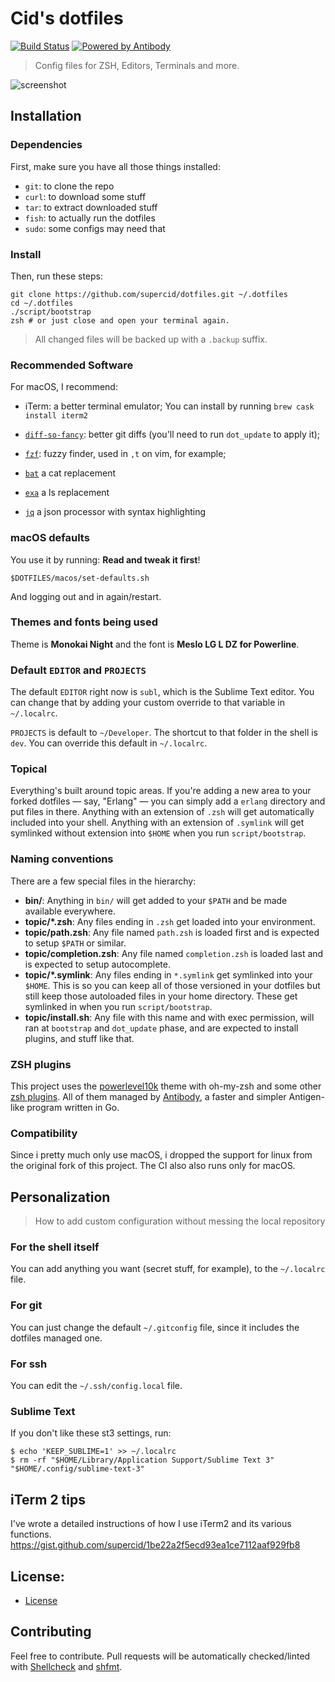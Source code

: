 # Cid's dotfiles

[![Build Status][tb]][tp] [![Powered by Antibody][ab]][ap]

> Config files for ZSH, Editors, Terminals and more.

![screenshot](https://user-images.githubusercontent.com/2778820/55534888-2ec5ca00-56be-11e9-8303-ce0997164b06.png)



[ap]: https://github.com/getantibody/antibody
[ab]: https://img.shields.io/badge/powered%20by-antibody-blue.svg?style=flat-square
[tb]: https://img.shields.io/travis/supercid/dotfiles/master.svg?style=flat-square
[tp]: https://travis-ci.org/supercid/dotfiles

## Installation

### Dependencies

First, make sure you have all those things installed:

- `git`: to clone the repo
- `curl`: to download some stuff
- `tar`: to extract downloaded stuff
- `fish`: to actually run the dotfiles
- `sudo`: some configs may need that

### Install

Then, run these steps:

```console
git clone https://github.com/supercid/dotfiles.git ~/.dotfiles
cd ~/.dotfiles
./script/bootstrap
zsh # or just close and open your terminal again.
```

> All changed files will be backed up with a `.backup` suffix.

### Recommended Software

For macOS, I recommend:

- iTerm: a better terminal emulator;
You can install by running 
 `brew cask install iterm2`

- [`diff-so-fancy`](https://github.com/so-fancy/diff-so-fancy):
better git diffs (you'll need to run `dot_update` to apply it);
- [`fzf`](https://github.com/junegunn/fzf):
fuzzy finder, used in `,t` on vim, for example;
- [`bat`](https://github.com/sharkdp/bat)
a cat replacement
- [`exa`](https://github.com/ogham/exa)
a ls replacement
- [`jq`](https://github.com/stedolan/jq)
a json processor with syntax highlighting


### macOS defaults

You use it by running: **Read and tweak it first**!

```console
$DOTFILES/macos/set-defaults.sh
```

And logging out and in again/restart.

### Themes and fonts being used

Theme is **Monokai Night** and the font is **Meslo LG L DZ for Powerline**.

### Default `EDITOR` and `PROJECTS`

The default `EDITOR` right now is `subl`, which is the Sublime Text editor. 
You can change that by adding your custom override to that variable in `~/.localrc`.

`PROJECTS` is default to `~/Developer`. The shortcut to that folder in the shell
is `dev`. You can override this default in `~/.localrc`.

### Topical

Everything's built around topic areas. If you're adding a new area to your
forked dotfiles — say, "Erlang" — you can simply add a `erlang` directory and
put files in there. Anything with an extension of `.zsh` will get automatically
included into your shell. Anything with an extension of `.symlink` will get
symlinked without extension into `$HOME` when you run `script/bootstrap`.

### Naming conventions

There are a few special files in the hierarchy:

- **bin/**: Anything in `bin/` will get added to your `$PATH` and be made
  available everywhere.
- **topic/\*.zsh**: Any files ending in `.zsh` get loaded into your
  environment.
- **topic/path.zsh**: Any file named `path.zsh` is loaded first and is
  expected to setup `$PATH` or similar.
- **topic/completion.zsh**: Any file named `completion.zsh` is loaded
  last and is expected to setup autocomplete.
- **topic/\*.symlink**: Any files ending in `*.symlink` get symlinked into
  your `$HOME`. This is so you can keep all of those versioned in your dotfiles
  but still keep those autoloaded files in your home directory. These get
  symlinked in when you run `script/bootstrap`.
- **topic/install.sh**: Any file with this name and with exec permission, will
  ran at `bootstrap` and `dot_update` phase, and are expected to install plugins,
  and stuff like that.

### ZSH plugins

This project uses the [powerlevel10k][powerlevel10k] theme with oh-my-zsh and some other
[zsh plugins](/antibody/bundles.txt). All of them managed by [Antibody](http://getantibody.github.io/),
a faster and simpler Antigen-like program written in Go.

[powerlevel10k]: https://github.com/romkatv/powerlevel10k

### Compatibility

Since i pretty much only use macOS, i dropped the support for linux from the 
original fork of this project. The CI also also runs only for macOS.

## Personalization

> How to add custom configuration without messing the local repository

### For the shell itself

You can add anything you want (secret stuff, for example), to the `~/.localrc`
file.

### For git

You can just change the default `~/.gitconfig` file, since it includes the
dotfiles managed one.


### For ssh

You can edit the `~/.ssh/config.local` file.


### Sublime Text

If you don't like these st3 settings, run:

```console
$ echo 'KEEP_SUBLIME=1' >> ~/.localrc
$ rm -rf "$HOME/Library/Application Support/Sublime Text 3" "$HOME/.config/sublime-text-3"
```

## iTerm 2 tips
I've wrote a detailed instructions of how I use iTerm2 and its various functions.
https://gist.github.com/supercid/1be22a2f5ecd93ea1ce7112aaf929fb8

## License:

- [License](/LICENSE.md)

## Contributing

Feel free to contribute. Pull requests will be automatically
checked/linted with [Shellcheck](https://github.com/koalaman/shellcheck)
and [shfmt](https://github.com/mvdan/sh).

